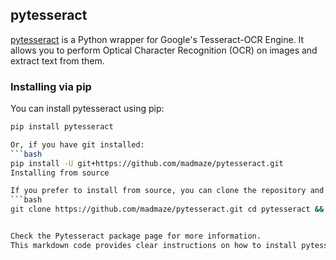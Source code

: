 ## pytesseract

[pytesseract](https://pypi.org/project/pytesseract/) is a Python wrapper for Google's Tesseract-OCR Engine. It allows you to perform Optical Character Recognition (OCR) on images and extract text from them.

### Installing via pip

You can install pytesseract using pip:

```bash
pip install pytesseract

Or, if you have git installed:
```bash
pip install -U git+https://github.com/madmaze/pytesseract.git
Installing from source

If you prefer to install from source, you can clone the repository and install it using pip:
```bash
git clone https://github.com/madmaze/pytesseract.git cd pytesseract && pip install -U


Check the Pytesseract package page for more information.
This markdown code provides clear instructions on how to install pytesseract using pip or from source, with links to the Pytesseract package page for more details. You can copy and paste this into your README.md file on GitHub.


